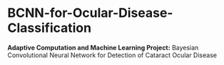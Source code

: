 # BCNN-for-Ocular-Disease-Classification
**Adaptive Computation and Machine Learning Project:** Bayesian Convolutional Neural Network for Detection of Cataract Ocular Disease
